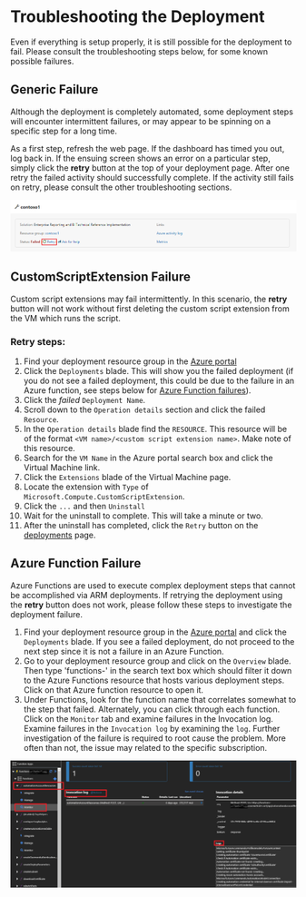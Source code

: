# Troubleshooting the Deployment

Even if everything is setup properly, it is still possible for the deployment to fail. Please consult the troubleshooting steps below, for some known possible failures. 

## Generic Failure

Although the deployment is completely automated, some deployment steps will encounter intermittent failures, or may appear to be spinning on a specific step for a long time.

As a first step, refresh the web page. If the dashboard has timed you out, log back in. If the ensuing screen shows an error on a particular step, simply click the **retry** button at the top of your deployment page. After one retry the failed activity should successfully complete. If the activity still fails on retry, please consult the other troubleshooting sections.

![Retry button](../img/troubleshoot-retry.png)

## CustomScriptExtension Failure

Custom script extensions may fail intermittently. In this scenario, the **retry** button will not work without first deleting the custom script extension from the VM which runs the script. 

### Retry steps:
1. Find your deployment resource group in the [Azure portal](https://portal.azure.com) 
2. Click the `Deployments` blade. This will show you the failed deployment (if you do not see a failed deployment, this could be due to the failure in an Azure function, see steps below for [Azure Function failures](#azure-function-failure)).
3. Click the *failed* `Deployment Name`.
4. Scroll down to the `Operation details` section and click the failed `Resource`.
5. In the `Operation details` blade find the `RESOURCE`. This resource will be of the format `<VM name>/<custom script extension name>`. Make note of this resource.
6. Search for the `VM Name` in the Azure portal search box and click the Virtual Machine link.
7. Click the `Extensions` blade of the Virtual Machine page.
8. Locate the extension with `Type` of `Microsoft.Compute.CustomScriptExtension`.
9. Click the `...` and then `Uninstall`
10. Wait for the uninstall to complete. This will take a minute or two.
11. After the uninstall has completed, click the `Retry` button on the [deployments](https://start.cortanaintelligence.com/Deployments) page.

## Azure Function Failure
Azure Functions are used to execute complex deployment steps that cannot be accomplished via ARM deployments. If retrying the deployment using the **retry** button does not work, please follow these steps to investigate the deployment failure.

1. Find your deployment resource group in the [Azure portal](https://portal.azure.com) and click the `Deployments` blade. If you see a failed deployment, do not proceed to the next step since it is not a failure in an Azure Function.
3. Go to your deployment resource group and click on the `Overview` blade. Then type 'functions-'  in the search text box which should filter it down to the Azure Functions resource that hosts various deployment steps. Click on that Azure function resource to open it.
4. Under Functions, look for the function name that correlates somewhat to the step that failed. Alternately, you can click through each function. Click on the `Monitor` tab and examine failures in the Invocation log. Examine failures in the `Invocation log` by examining the `log`. Further investigation of the failure is required to root cause the problem. More often than not, the issue may related to the specific subscription.

![Azure Function failure](../img/azure-function-failure.png)